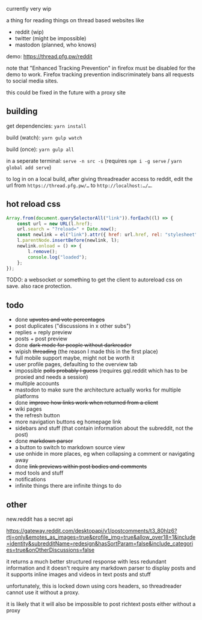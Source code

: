 currently very wip

a thing for reading things on thread based websites like

-   reddit (wip)
-   twitter (might be impossible)
-   mastodon (planned, who knows)

demo: https://thread.pfg.pw/reddit

note that "Enhanced Tracking Prevention" in firefox must be disabled for the demo to
work. Firefox tracking prevention indiscriminately bans all requests to social media
sites.

this could be fixed in the future with a proxy site

## building

get dependencies: `yarn install`

build (watch): `yarn gulp watch`

build (once): `yarn gulp all`

in a seperate terminal: `serve -n src -s` (requires `npm i -g serve` / `yarn global add serve`)

to log in on a local build, after giving threadreader access to reddit, edit the url from `https://thread.pfg.pw/…` to `http://localhost:…/…`.

## hot reload css

```js
Array.from(document.querySelectorAll("link")).forEach((l) => {
    const url = new URL(l.href);
    url.search = "?reload=" + Date.now();
    const newlink = el("link").attr({ href: url.href, rel: "stylesheet" });
    l.parentNode.insertBefore(newlink, l);
    newlink.onload = () => {
        l.remove();
        console.log("loaded");
    };
});
```

TODO: a websocket or something to get the client to autoreload css on save. also race protection.

## todo

-   done ~~upvotes and vote percentages~~
-   post duplicates ("discussions in x other subs")
-   replies + reply preview
-   posts + post preview
-   done ~~dark mode for people without darkreader~~
-   wipish ~~threading~~ (the reason I made this in the first place)
-   full mobile support maybe, might not be worth it
-   user profile pages, defaulting to the overview tab
-   impossible ~~polls probably I guess~~ (requires gql.reddit which has to be proxied and needs a session)
-   multiple accounts
-   mastodon to make sure the architecture actually works for multiple platforms
-   done ~~improve how links work when returned from a client~~
-   wiki pages
-   the refresh button
-   more navigation buttons eg homepage link
-   sidebars and stuff (that contain information about the subreddit, not the post)
-   done ~~markdown parser~~
-   a button to switch to markdown source view
-   use onhide in more places, eg when collapsing a comment or navigating away
-   done ~~link previews within post bodies and comments~~
-   mod tools and stuff
-   notifications
-   infinite things there are infinite things to do

## other

new.reddit has a secret api

https://gateway.reddit.com/desktopapi/v1/postcomments/t3_80hlz6?rtj=only&emotes_as_images=true&profile_img=true&allow_over18=1&include=identity&subredditName=redesign&hasSortParam=false&include_categories=true&onOtherDiscussions=false

it returns a much better structured response with less redundant information and it doesn't require any markdown parser to display posts and it supports inline images and videos in text posts and stuff

unfortunately, this is locked down using cors headers, so threadreader cannot use it without a proxy.

it is likely that it will also be impossible to post richtext posts either without a proxy
